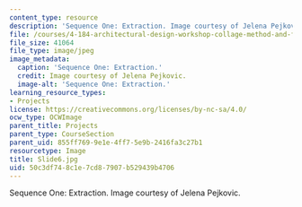 ```yaml
---
content_type: resource
description: 'Sequence One: Extraction. Image courtesy of Jelena Pejkovic.'
file: /courses/4-184-architectural-design-workshop-collage-method-and-form-spring-2004/50c3df748c1e7cd87907b529439b4706_Slide6.jpg
file_size: 41064
file_type: image/jpeg
image_metadata:
  caption: 'Sequence One: Extraction.'
  credit: Image courtesy of Jelena Pejkovic.
  image-alt: 'Sequence One: Extraction.'
learning_resource_types:
- Projects
license: https://creativecommons.org/licenses/by-nc-sa/4.0/
ocw_type: OCWImage
parent_title: Projects
parent_type: CourseSection
parent_uid: 855ff769-9e1e-4ff7-5e9b-2416fa3c27b1
resourcetype: Image
title: Slide6.jpg
uid: 50c3df74-8c1e-7cd8-7907-b529439b4706
---
```

Sequence One: Extraction. Image courtesy of Jelena Pejkovic.